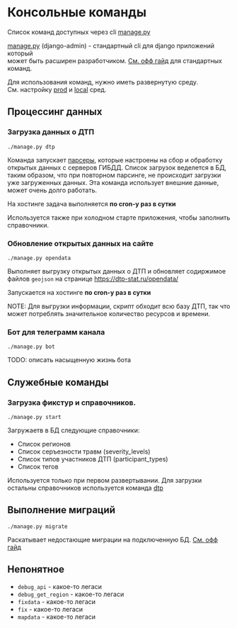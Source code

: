 # Консольные команды

Список команд доступных через cli [manage.py](./../manage.py)

[manage.py](./../manage.py) (django-admin) - стандартный cli для django приложений который  
может быть расширен разработчиком. [См. офф гайд](https://docs.djangoproject.com/en/3.2/ref/django-admin/) для
стандартных команд.

Для использования команд, нужно иметь развернутую среду.  
Cм. настройку [prod](prod-env.md) и [local](local-env.md) сред.

## Процессинг данных

### Загрузка данных о ДТП

``` 
./manage.py dtp
```

Команда запускает [парсеры](../data/parser), которые настроены на сбор и обработку открытых данных с серверов ГИБДД.
Список загрузок веделется в БД, таким образом, что при повторном парсинге, не происходит загрузки уже загруженных
данных. Эта команда использует внешние данные, может очень долго работать.

На хостинге задача выполняется **по cron-у раз в сутки**

Используется также при холодном старте приложения, чтобы заполнить справочники.

### Обновление открытых данных на сайте

``` 
./manage.py opendata
```

Выполняет выгрузку открытых данных о ДТП и обновляет содиржимое файлов `geojson` на
странице https://dtp-stat.ru/opendata/

Запускается на хостинге **по cron-у раз в сутки**

NOTE: Для выгрузки информации, скрипт обходит всю базу ДТП, так что может потреблять значительное количество ресурсов и
времени.

### Бот для телеграмм канала
``` 
./manage.py bot
``` 

TODO: описать насыщенную жизнь бота


## Служебные команды

### Загрузка фикстур и справочников.

``` 
./manage.py start
``` 

Загружаетв в БД следующие справочники:

* Список регионов
* Список серъезности травм (severity_levels)
* Список типов участников ДТП (participant_types)
* Список тегов

Используется только при первом развертывании. Для загрузки остальны справочников используется
команда [dtp](#Загрузка-данных-о-ДТП)

## Выполнение миграций

``` 
./manage.py migrate
``` 

Раскатывает недостающие миграции на подключенную БД. [См. офф гайд](https://docs.djangoproject.com/en/3.2/ref/django-admin/)

## Непонятное
* `debug_api`  - какое-то легаси
* `debug_get_region` - какое-то легаси
* `fixdata`  - какое-то легаси
* `fix`  - какое-то легаси
* `mapdata`  - какое-то легаси